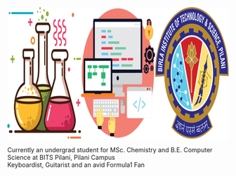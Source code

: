 <img src="https://github.com/iamishansharma/iamishansharma/blob/master/Banner.jpg" width="800" height="300">

Currently an undergrad student for MSc. Chemistry and B.E. Computer Science at BITS Pilani, Pilani Campus
<br />Keyboardist, Guitarist and an avid Formula1 Fan
